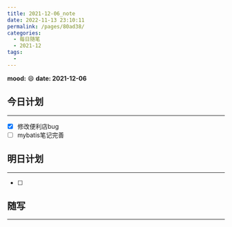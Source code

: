 ```yaml
---
title: 2021-12-06_note
date: 2022-11-13 23:10:11
permalink: /pages/80ad38/
categories:
  - 每日随笔
  - 2021-12
tags:
  - 
---
```

**mood:** :smile:  									**date: 2021-12-06**  
## 今日计划  
------
- [x]  修改便利店bug
- [ ]  mybatis笔记完善
## 明日计划  
------
- [ ]  
## 随写 
------
